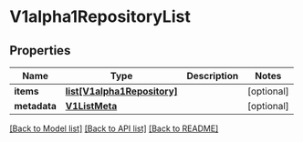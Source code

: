 # V1alpha1RepositoryList

## Properties
Name | Type | Description | Notes
------------ | ------------- | ------------- | -------------
**items** | [**list[V1alpha1Repository]**](V1alpha1Repository.md) |  | [optional] 
**metadata** | [**V1ListMeta**](V1ListMeta.md) |  | [optional] 

[[Back to Model list]](../README.md#documentation-for-models) [[Back to API list]](../README.md#documentation-for-api-endpoints) [[Back to README]](../README.md)

